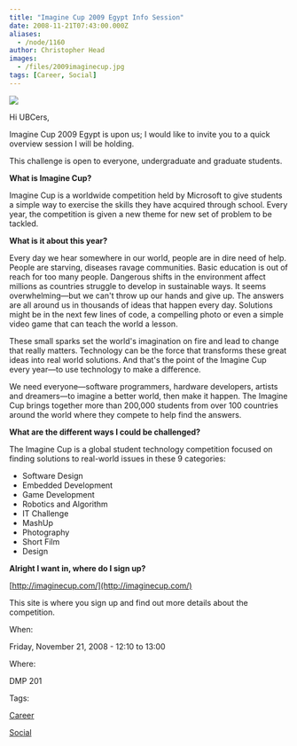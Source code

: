 ```yaml
---
title: "Imagine Cup 2009 Egypt Info Session"
date: 2008-11-21T07:43:00.000Z
aliases:
  - /node/1160
author: Christopher Head
images:
  - /files/2009imaginecup.jpg
tags: [Career, Social]
---
```


![](/files/2009imaginecup.jpg)

Hi UBCers,

Imagine Cup 2009 Egypt is upon us; I would like to invite you to a quick overview session I will be holding.

This challenge is open to everyone, undergraduate and graduate students.

**What is Imagine Cup?**

Imagine Cup is a worldwide competition held by Microsoft to give students a simple way to exercise the skills they have acquired through school. Every year, the competition is given a new theme for new set of problem to be tackled.

**What is it about this year?**

Every day we hear somewhere in our world, people are in dire need of help. People are starving, diseases ravage communities. Basic education is out of reach for too many people. Dangerous shifts in the environment affect millions as countries struggle to develop in sustainable ways. It seems overwhelming—but we can't throw up our hands and give up. The answers are all around us in thousands of ideas that happen every day. Solutions might be in the next few lines of code, a compelling photo or even a simple video game that can teach the world a lesson.

These small sparks set the world's imagination on fire and lead to change that really matters. Technology can be the force that transforms these great ideas into real world solutions. And that's the point of the Imagine Cup every year—to use technology to make a difference.

We need everyone—software programmers, hardware developers, artists and dreamers—to imagine a better world, then make it happen. The Imagine Cup brings together more than 200,000 students from over 100 countries around the world where they compete to help find the answers.

**What are the different ways I could be challenged?**

The Imagine Cup is a global student technology competition focused on finding solutions to real-world issues in these 9 categories:

*   Software Design
*   Embedded Development
*   Game Development
*   Robotics and Algorithm
*   IT Challenge
*   MashUp
*   Photography
*   Short Film
*   Design

**Alright I want in, where do I sign up?**

[http://imaginecup.com/](http://imaginecup.com/)

This site is where you sign up and find out more details about the competition.

When: 

Friday, November 21, 2008 - 12:10 to 13:00

Where: 

DMP 201

Tags: 

[Career](/career)

[Social](/social)
